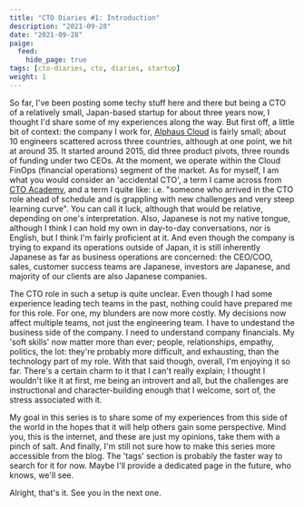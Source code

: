 ```yaml
---
title: "CTO Diaries #1: Introduction"
description: "2021-09-28"
date: "2021-09-28"
paige:
  feed:
    hide_page: true
tags: [cto-diaries, cto, diaries, startup]
weight: 1
---
```


So far, I've been posting some techy stuff here and there but being a CTO of a relatively small, Japan-based startup for about three years now, I thought I'd share some of my experiences along the way. But first off, a little bit of context: the company I work for, [Alphaus Cloud](https://alphaus.cloud/) is fairly small; about 10 engineers scattered across three countries, although at one point, we hit at around 35. It started around 2015, did three product pivots, three rounds of funding under two CEOs. At the moment, we operate within the Cloud FinOps (financial operations) segment of the market. As for myself, I am what you would consider an 'accidental CTO', a term I came across from [CTO Academy](https://cto.academy/diary-of-an-accidental-cto-part-1/), and a term I quite like: i.e. "someone who arrived in the CTO role ahead of schedule and is grappling with new challenges and very steep learning curve". You can call it luck, although that would be relative, depending on one's interpretation. Also, Japanese is not my native tongue, although I think I can hold my own in day-to-day conversations, nor is English, but I think I'm fairly proficient at it. And even though the company is trying to expand its operations outside of Japan, it is still inherently Japanese as far as business operations are concerned: the CEO/COO, sales, customer success teams are Japanese, investors are Japanese, and majority of our clients are also Japanese companies.

The CTO role in such a setup is quite unclear. Even though I had some experience leading tech teams in the past, nothing could have prepared me for this role. For one, my blunders are now more costly. My decisions now affect multiple teams, not just the engineering team. I have to undestand the business side of the company. I need to understand company financials. My 'soft skills' now matter more than ever; people, relationships, empathy, politics, the lot: they're probably more difficult, and exhausting, than the technology part of my role. With that said though, overall, I'm enjoying it so far. There's a certain charm to it that I can't really explain; I thought I wouldn't like it at first, me being an introvert and all, but the challenges are instructional and character-building enough that I welcome, sort of, the stress associated with it.

My goal in this series is to share some of my experiences from this side of the world in the hopes that it will help others gain some perspective. Mind you, this is the internet, and these are just my opinions, take them with a pinch of salt. And finally, I'm still not sure how to make this series more accessible from the blog. The 'tags' section is probably the faster way to search for it for now. Maybe I'll provide a dedicated page in the future, who knows, we'll see.

Alright, that's it. See you in the next one.

<br>
